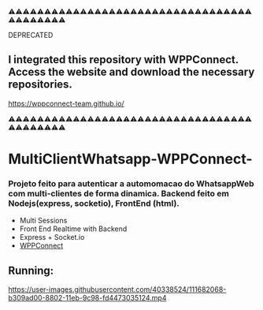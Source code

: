 ⚠⚠⚠⚠⚠⚠⚠⚠⚠⚠⚠⚠⚠⚠⚠⚠⚠⚠⚠⚠⚠⚠⚠⚠⚠⚠⚠⚠⚠⚠⚠⚠⚠⚠⚠⚠⚠⚠⚠⚠⚠⚠

DEPRECATED

I integrated this repository with WPPConnect. Access the website and download the necessary repositories.
------

https://wppconnect-team.github.io/

⚠⚠⚠⚠⚠⚠⚠⚠⚠⚠⚠⚠⚠⚠⚠⚠⚠⚠⚠⚠⚠⚠⚠⚠⚠⚠⚠⚠⚠⚠⚠⚠⚠⚠⚠⚠⚠⚠⚠⚠⚠⚠

# MultiClientWhatsapp-WPPConnect-
### Projeto feito para autenticar a automomacao do WhatsappWeb com multi-clientes de forma dinamica. Backend feito em Nodejs(express, socketio), FrontEnd (html). 

- Multi Sessions
- Front End Realtime with Backend
- Express + Socket.io
- [WPPConnect](https://github.com/wppconnect-team/wppconnect)

## Running:

https://user-images.githubusercontent.com/40338524/111682068-b309ad00-8802-11eb-9c98-fd4473035124.mp4
